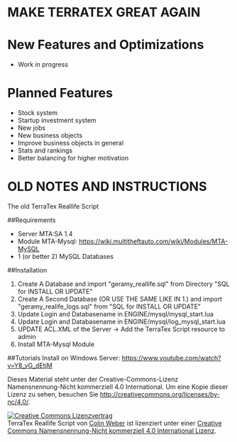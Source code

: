 # MAKE TERRATEX GREAT AGAIN

New Features and Optimizations
==============================
* Work in progress


Planned Features
================
* Stock system
* Startup investment system
* New jobs
* New business objects
* Improve business objects in general
* Stats and rankings
* Better balancing for higher motivation



OLD NOTES AND INSTRUCTIONS
==============

The old TerraTex Reallife Script

##Requirements

* Server MTA:SA 1.4
* Module MTA-Mysql: https://wiki.multitheftauto.com/wiki/Modules/MTA-MySQL
* 1 (or better 2) MySQL Databases


##Installation

1. Create A Database and import "geramy_reallife.sql" from Directory "SQL for INSTALL OR UPDATE"
2. Create A Second Database (OR USE THE SAME LIKE IN 1.) and import "geramy_realife_logs.sql" from "SQL for INSTALL OR UPDATE"
3. Update Login and Databasename in ENGINE/mysql/mysql_start.lua
4. Update Login and Databasename in ENGINE/mysql/log_mysql_start.lua
5. UPDATE ACL.XML of the Server -> Add the TerraTex Script resource to admin
6. Install MTA-Mysql Module


##Tutorials
Install on Windows Server: https://www.youtube.com/watch?v=Y8_vG_dEtjM


Dieses Material steht unter der Creative-Commons-Lizenz Namensnennung-Nicht kommerziell 4.0 International. Um eine Kopie dieser Lizenz zu sehen, besuchen Sie http://creativecommons.org/licenses/by-nc/4.0/.

<a rel="license" href="http://creativecommons.org/licenses/by-nc/4.0/"><img alt="Creative Commons Lizenzvertrag" style="border-width:0" src="https://i.creativecommons.org/l/by-nc/4.0/88x31.png" /></a><br /><span xmlns:dct="http://purl.org/dc/terms/" property="dct:title">TerraTex Reallife Script</span> von <a xmlns:cc="http://creativecommons.org/ns#" href="http://terratex.eu" property="cc:attributionName" rel="cc:attributionURL">Colin Weber</a> ist lizenziert unter einer <a rel="license" href="http://creativecommons.org/licenses/by-nc/4.0/">Creative Commons Namensnennung-Nicht kommerziell 4.0 International Lizenz</a>.



